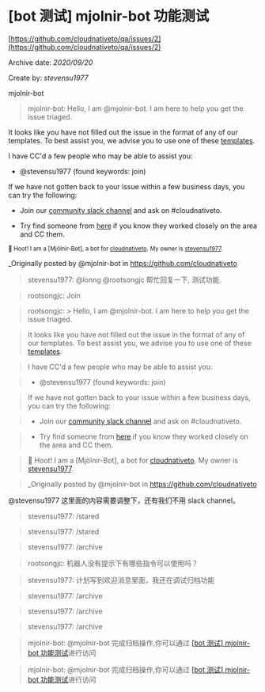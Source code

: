 







# [bot 测试] mjolnir-bot 功能测试

  

[https://github.com/cloudnativeto/qa/issues/2](https://github.com/cloudnativeto/qa/issues/2)  



  

Archive date: *2020/09/20*  

  

Create by: *stevensu1977*  





mjolnir-bot   



  

> mjolnir-bot: Hello, I am @mjolnir-bot. I am here to help you get the issue triaged.



It looks like you have not filled out the issue in the format of any of our templates. To best assist you, we advise you to use one of these [templates](https://github.com/cloudnativeto).



I have CC'd a few people who may be able to assist you:

* @stevensu1977 (found keywords: join)



If we have not gotten back to your issue within a few business days, you can try the following:

* Join our [community slack channel](https://github.com/cloudnativeto/community/slack) and ask on #cloudnativeto.

* Try find someone from [here](https://github.com/orgs/cloudnativeto/people) if you know they worked closely on the area and CC them.



<sub>:owl: Hoot! I am a [Mjölnir-Bot], a bot for [cloudnativeto](https://github.com/cloudnativeto). My owner is [stevensu1977](https://github.com/stevensu1977).</sub>



_Originally posted by @mjolnir-bot in https://github.com/cloudnativeto  





> stevensu1977: @lonng @rootsongjc 帮忙回复一下, 测试功能.  





> rootsongjc: Join  





> rootsongjc: > Hello, I am @mjolnir-bot. I am here to help you get the issue triaged.

> 

> It looks like you have not filled out the issue in the format of any of our templates. To best assist you, we advise you to use one of these [templates](https://github.com/cloudnativeto).

> 

> I have CC'd a few people who may be able to assist you:

> 

> * @stevensu1977 (found keywords: join)

> 

> If we have not gotten back to your issue within a few business days, you can try the following:

> 

> * Join our [community slack channel](https://github.com/cloudnativeto/community/slack) and ask on #cloudnativeto.

> * Try find someone from [here](https://github.com/orgs/cloudnativeto/people) if you know they worked closely on the area and CC them.

> 

> 🦉 Hoot! I am a [Mjölnir-Bot], a bot for [cloudnativeto](https://github.com/cloudnativeto). My owner is [stevensu1977](https://github.com/stevensu1977).

> 

> _Originally posted by @mjolnir-bot in https://github.com/cloudnativeto



@stevensu1977 这里面的内容需要调整下，还有我们不用 slack channel。  





> stevensu1977: /stared  





> stevensu1977: /stared  





> stevensu1977: /archive  





> rootsongjc: 机器人没有提示下有哪些指令可以使用吗？  





> stevensu1977: 计划写到欢迎消息里面，我还在调试归档功能  





> stevensu1977: /archive  





> stevensu1977: /archive  





> stevensu1977: /archive  





> mjolnir-bot: @mjolnir-bot 完成归档操作,你可以通过 [[bot 测试] mjolnir-bot 功能测试](https://github.com/cloudnativeto/qa/blob/master/archive/73a3992808e6cd141408694950036ce51849ba8d.md)进行访问  





> mjolnir-bot: @mjolnir-bot 完成归档操作,你可以通过 [[bot 测试] mjolnir-bot 功能测试](https://github.com/cloudnativeto/qa/blob/master/archive/73a3992808e6cd141408694950036ce51849ba8d.md)进行访问  




